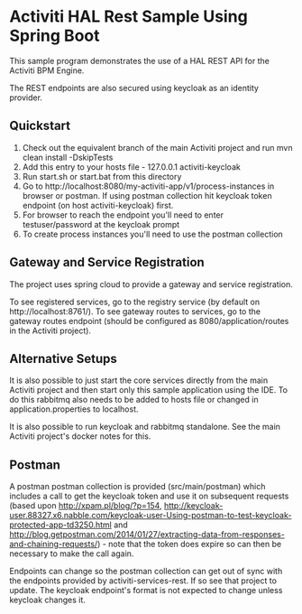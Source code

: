 # Activiti HAL Rest Sample Using Spring Boot

This sample program demonstrates the use of a HAL REST API for the Activiti BPM Engine.

The REST endpoints are also secured using keycloak as an identity provider.

## Quickstart

1) Check out the equivalent branch of the main Activiti project and run mvn clean install -DskipTests
2) Add this entry to your hosts file - 127.0.0.1       activiti-keycloak
3) Run start.sh or start.bat from this directory
4) Go to http://localhost:8080/my-activiti-app/v1/process-instances in browser or postman. If using postman collection hit keycloak token endpoint (on host activiti-keycloak) first.
5) For browser to reach the endpoint you'll need to enter testuser/password at the keycloak prompt
6) To create process instances you'll need to use the postman collection

## Gateway and Service Registration

The project uses spring cloud to provide a gateway and service registration.

To see registered services, go to the registry service (by default on http://localhost:8761/). To see gateway routes to services, go to the gateway routes endpoint (should be configured as 8080/application/routes in the Activiti project).

## Alternative Setups

It is also possible to just start the core services directly from the main Activiti project and then start only this sample application using the IDE. To do this rabbitmq also needs to be added to hosts file or changed in application.properties to localhost.

It is also possible to run keycloak and rabbitmq standalone. See the main Activiti project's docker notes for this.

## Postman

A postman postman collection is provided (src/main/postman) which includes a call to get the keycloak token and use it on subsequent requests (based upon http://xpam.pl/blog/?p=154, http://keycloak-user.88327.x6.nabble.com/keycloak-user-Using-postman-to-test-keycloak-protected-app-td3250.html and http://blog.getpostman.com/2014/01/27/extracting-data-from-responses-and-chaining-requests/) - note that the token does expire so can then be necessary to make the call again.

Endpoints can change so the postman collection can get out of sync with the endpoints provided by activiti-services-rest. If so see that project to update. The keycloak endpoint's format is not expected to change unless keycloak changes it.

